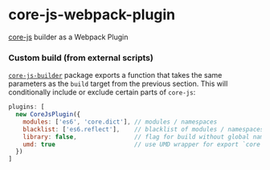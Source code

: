 # core-js-webpack-plugin
[core-js](https://github.com/zloirock/core-js#custom-build-from-external-scripts) builder as a Webpack Plugin


### Custom build (from external scripts)

[`core-js-builder`](https://www.npmjs.com/package/core-js-builder) package exports a function that takes the same parameters as the `build` target from the previous section. This will conditionally include or exclude certain parts of `core-js`:

```js
plugins: [
  new CoreJsPlugin({
    modules: ['es6', 'core.dict'], // modules / namespaces
    blacklist: ['es6.reflect'],    // blacklist of modules / namespaces, by default - empty list
    library: false,                // flag for build without global namespace pollution, by default - false
    umd: true                      // use UMD wrapper for export `core` object, by default - true
  })
]
```

